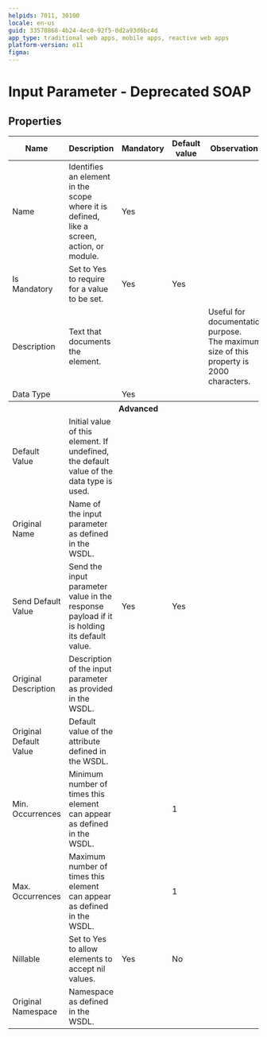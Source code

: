 ```yaml
---
helpids: 7011, 30100
locale: en-us
guid: 33570868-4b24-4ec0-92f5-0d2a93d6bc4d
app_type: traditional web apps, mobile apps, reactive web apps
platform-version: o11
figma:
---
```


# Input Parameter - Deprecated SOAP


## Properties

<table markdown="1">
<thead>
<tr>
<th>Name</th>
<th>Description</th>
<th>Mandatory</th>
<th>Default value</th>
<th>Observations</th>
</tr>
</thead>
<tbody>
<tr>
<td title="Name">Name</td>
<td>Identifies an element in the scope where it is defined, like a screen, action, or module.</td>
<td>Yes</td>
<td></td>
<td></td>
</tr>
<tr>
<td title="Is Mandatory">Is Mandatory</td>
<td>Set to Yes to require for a value to be set.</td>
<td>Yes</td>
<td>Yes</td>
<td></td>
</tr>
<tr>
<td title="Description">Description</td>
<td>Text that documents the element.</td>
<td></td>
<td></td>
<td>Useful for documentation purpose.<br/>The maximum size of this property is 2000 characters.</td>
</tr>
<tr>
<td title="Data Type">Data Type</td>
<td></td>
<td>Yes</td>
<td></td>
<td></td>
</tr>
<tr >
<th colspan="5">Advanced</th>
</tr>
<tr>
<td title="Default Value">Default Value</td>
<td>Initial value of this element. If undefined, the default value of the data type is used.</td>
<td></td>
<td></td>
<td></td>
</tr>
<tr>
<td title="Original Name">Original Name</td>
<td>Name of the input parameter as defined in the WSDL.</td>
<td></td>
<td></td>
<td></td>
</tr>
<tr>
<td title="Send Default Value">Send Default Value</td>
<td>Send the input parameter value in the response payload if it is holding its default value.</td>
<td>Yes</td>
<td>Yes</td>
<td></td>
</tr>
<tr>
<td title="Original Description">Original Description</td>
<td>Description of the input parameter as provided in the WSDL.</td>
<td></td>
<td></td>
<td></td>
</tr>
<tr>
<td title="Original Default Value">Original Default Value</td>
<td>Default value of the attribute defined in the WSDL.</td>
<td></td>
<td></td>
<td></td>
</tr>
<tr>
<td title="Min. Occurrences">Min. Occurrences</td>
<td>Minimum number of times this element can appear as defined in the WSDL.</td>
<td></td>
<td>1</td>
<td></td>
</tr>
<tr>
<td title="Max. Occurrences">Max. Occurrences</td>
<td>Maximum number of times this element can appear as defined in the WSDL.</td>
<td></td>
<td>1</td>
<td></td>
</tr>
<tr>
<td title="Nillable">Nillable</td>
<td>Set to Yes to allow elements to accept nil values.</td>
<td>Yes</td>
<td>No</td>
<td></td>
</tr>
<tr>
<td title="Original Namespace">Original Namespace</td>
<td>Namespace as defined in the WSDL.</td>
<td></td>
<td></td>
<td></td>
</tr>
</tbody>
</table>

